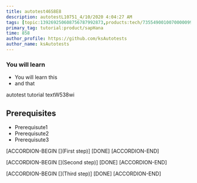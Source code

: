 ```yaml
---
title: autotest46S8E8
description: autotestL10751_4/10/2020 4:04:27 AM
tags: [topic:139269250608756787992873,products:tech/73554900100700000996,tutorial:experience/advanced]
primary_tag: tutorial:product/sapHana
time: 858
author_profile: https://github.com/ksAutotests
author_name: ksAutotests
---
```

### You will learn
- You will learn this
- and that

autotest tutorial textW538wi

## Prerequisites
- Prerequisute1
- Prerequisute2
- Prerequisute3

[ACCORDION-BEGIN [](First step)]
[DONE]
[ACCORDION-END]

[ACCORDION-BEGIN [](Second step)]
[DONE]
[ACCORDION-END]

[ACCORDION-BEGIN [](Third step)]
[DONE]
[ACCORDION-END]

